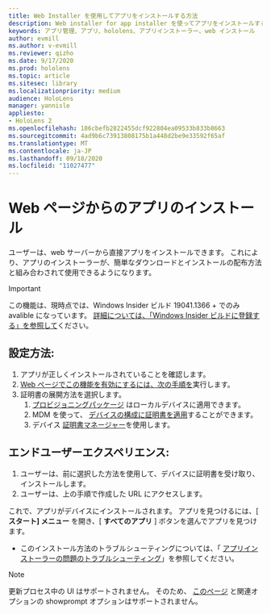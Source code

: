 ```yaml
---
title: Web Installer を使用してアプリをインストールする方法
description: Web installer for app installer を使ってアプリをインストールする
keywords: アプリ管理、アプリ、hololens、アプリインストーラー、web インストール
author: evmill
ms.author: v-evmill
ms.reviewer: qizho
ms.date: 9/17/2020
ms.prod: hololens
ms.topic: article
ms.sitesec: library
ms.localizationpriority: medium
audience: HoloLens
manager: yannisle
appliesto:
- HoloLens 2
ms.openlocfilehash: 186cbefb2822455dcf922804ea09533b833b8663
ms.sourcegitcommit: 4ad9b6c73913808175b1a448d2be9e33592f65af
ms.translationtype: MT
ms.contentlocale: ja-JP
ms.lasthandoff: 09/18/2020
ms.locfileid: "11027477"
---
```

# Web ページからのアプリのインストール

ユーザーは、web サーバーから直接アプリをインストールできます。 これにより、アプリのインストーラーが、簡単なダウンロードとインストールの配布方法と組み合わされて使用できるようになります。 

> [!IMPORTANT]
> この機能は、現時点では、Windows Insider ビルド 19041.1366 + でのみ avalible になっています。 [詳細については、「Windows Insider ビルドに登録する」を参照して](hololens-insider.md)ください。

## 設定方法:
1.  アプリが正しくインストールされていることを確認します。
1.  [Web ページでこの機能を有効にするには、次の手順を](https://docs.microsoft.com/windows/msix/app-installer/installing-windows10-apps-web#how-to-enable-this-on-a-webpage)実行します。 
1.  証明書の展開方法を選択します。 
    1.  [プロビジョニングパッケージ](hololens-provisioning.md) はローカルデバイスに適用できます。
    1.  MDM を使って、 [デバイスの構成に証明書を適用](https://docs.microsoft.com/mem/intune/protect/certificates-configure)することができます。
    1.  デバイス [証明書マネージャー](hololens-insider.md#certificate-manager)を使用します。 

## エンドユーザーエクスペリエンス:
1.  ユーザーは、前に選択した方法を使用して、デバイスに証明書を受け取り、インストールします。 
1.  ユーザーは、上の手順で作成した URL にアクセスします。

これで、アプリがデバイスにインストールされます。 アプリを見つけるには、[ **スタート] メニュー** を開き、[ **すべてのアプリ** ] ボタンを選んでアプリを見つけます。 

-   このインストール方法のトラブルシューティングについては、「 [アプリインストーラーの問題のトラブルシューティング](https://docs.microsoft.com/windows/msix/app-installer/troubleshoot-appinstaller-issues)」を参照してください。 

> [!NOTE]
> 更新プロセス中の UI はサポートされません。 そのため、 [このページ](https://docs.microsoft.com/windows/msix/app-installer/update-settings) と関連オプションの showprompt オプションはサポートされません。
